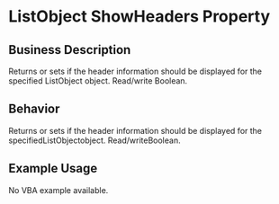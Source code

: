 # ListObject ShowHeaders Property

## Business Description
Returns or sets if the header information should be displayed for the specified ListObject object. Read/write Boolean.

## Behavior
Returns or sets if the header information should be displayed for the specifiedListObjectobject. Read/writeBoolean.

## Example Usage
No VBA example available.